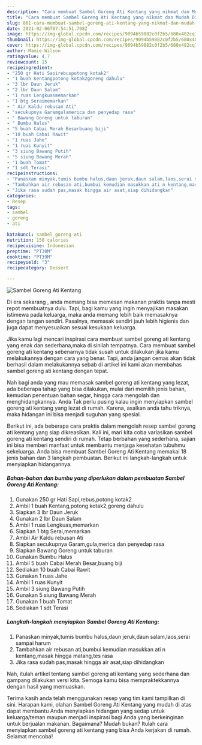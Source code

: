 ```yaml
---
description: "Cara membuat Sambel Goreng Ati Kentang yang nikmat dan Mudah Dibuat"
title: "Cara membuat Sambel Goreng Ati Kentang yang nikmat dan Mudah Dibuat"
slug: 861-cara-membuat-sambel-goreng-ati-kentang-yang-nikmat-dan-mudah-dibuat
date: 2021-02-06T07:54:51.798Z
image: https://img-global.cpcdn.com/recipes/9094b59882c0f2b5/680x482cq70/sambel-goreng-ati-kentang-foto-resep-utama.jpg
thumbnail: https://img-global.cpcdn.com/recipes/9094b59882c0f2b5/680x482cq70/sambel-goreng-ati-kentang-foto-resep-utama.jpg
cover: https://img-global.cpcdn.com/recipes/9094b59882c0f2b5/680x482cq70/sambel-goreng-ati-kentang-foto-resep-utama.jpg
author: Mamie Wilson
ratingvalue: 4.7
reviewcount: 15
recipeingredient:
- "250 gr Hati Sapirebuspotong kotak2"
- "1 buah Kentangpotong kotak2goreng dahulu"
- "3 lbr Daun Jeruk"
- "2 lbr Daun Salam"
- "1 ruas Lengkuasmemarkan"
- "1 btg Seraimemarkan"
- " Air Kaldu rebusan Ati"
- "secukupnya Garamgulamerica dan penyedap rasa"
- " Bawang Goreng untuk taburan"
- " Bumbu Halus"
- "5 buah Cabai Merah Besarbuang biji"
- "10 buah Cabai Rawit"
- "1 ruas Jahe"
- "1 ruas Kunyit"
- "3 siung Bawang Putih"
- "5 siung Bawang Merah"
- "1 buah Tomat"
- "1 sdt Terasi"
recipeinstructions:
- "Panaskan minyak,tumis bumbu halus,daun jeruk,daun salam,laos,serai sampai harum"
- "Tambahkan air rebusan ati,bumbui kemudian masukkan ati n kentang,masak hingga matang,tes rasa"
- "Jika rasa sudah pas,masak hingga air asat,siap dihidangkan"
categories:
- Resep
tags:
- sambel
- goreng
- ati

katakunci: sambel goreng ati 
nutrition: 150 calories
recipecuisine: Indonesian
preptime: "PT38M"
cooktime: "PT39M"
recipeyield: "3"
recipecategory: Dessert

---
```



![Sambel Goreng Ati Kentang](https://img-global.cpcdn.com/recipes/9094b59882c0f2b5/680x482cq70/sambel-goreng-ati-kentang-foto-resep-utama.jpg)

Di era  sekarang , anda memang bisa memesan makanan praktis tanpa mesti repot membuatnya dulu. Tapi, bagi kamu yang ingin menyajikan masakan istimewa pada keluarga, maka anda memang lebih baik memasaknya dengan tangan sendiri. Pasalnya, memasak sendiri jauh lebih higienis dan juga dapat menyesuaikan sesuai kesukaan keluarga.

Jika kamu lagi mencari inspirasi cara membuat sambel goreng ati kentang yang enak dan sederhana,maka di sinilah tempatnya. Cara membuat sambel goreng ati kentang  sebenarnya tidak susah untuk dilakukan jika kamu melakukannya dengan cara yang benar. Tapi, anda jangan cemas akan tidak berhasil dalam melakukannya 
sebab di artikel ini kami akan membahas sambel goreng ati kentang dengan tepat.  



Nah bagi anda yang mau memasak sambel goreng ati kentang yang lezat, ada beberapa tahap yang bisa dilakukan, mulai dari memilih jenis bahan, kemudian penentuan bahan segar, hingga cara mengolah dan menghidangkannya. Anda Tak perlu pusing kalau ingin menyiapkan sambel goreng ati kentang yang lezat di rumah. Karena, asalkan anda  tahu triknya, maka hidangan ini bisa menjadi suguhan yang spesial.

Berikut ini, ada beberapa cara praktis  dalam mengolah resep sambel goreng ati kentang yang siap dikreasikan. Kali ini, mari kita coba variasikan sambel goreng ati kentang sendiri di rumah. Tetap berbahan yang sederhana, sajian ini bisa memberi manfaat untuk membantu menjaga kesehatan tubuhmu sekeluarga. Anda bisa membuat Sambel Goreng Ati Kentang memakai 18 jenis bahan dan 3 langkah pembuatan. Berikut ini langkah-langkah untuk menyiapkan hidangannya.

<!--inarticleads1-->

##### Bahan-bahan dan bumbu yang diperlukan dalam pembuatan Sambel Goreng Ati Kentang:

1. Gunakan 250 gr Hati Sapi,rebus,potong kotak2
1. Ambil 1 buah Kentang,potong kotak2,goreng dahulu
1. Siapkan 3 lbr Daun Jeruk
1. Gunakan 2 lbr Daun Salam
1. Ambil 1 ruas Lengkuas,memarkan
1. Siapkan 1 btg Serai,memarkan
1. Ambil  Air Kaldu rebusan Ati
1. Siapkan secukupnya Garam,gula,merica dan penyedap rasa
1. Siapkan  Bawang Goreng untuk taburan
1. Gunakan  Bumbu Halus
1. Ambil 5 buah Cabai Merah Besar,buang biji
1. Sediakan 10 buah Cabai Rawit
1. Gunakan 1 ruas Jahe
1. Ambil 1 ruas Kunyit
1. Ambil 3 siung Bawang Putih
1. Gunakan 5 siung Bawang Merah
1. Gunakan 1 buah Tomat
1. Sediakan 1 sdt Terasi




<!--inarticleads2-->

##### Langkah-langkah menyiapkan Sambel Goreng Ati Kentang:

1. Panaskan minyak,tumis bumbu halus,daun jeruk,daun salam,laos,serai sampai harum
1. Tambahkan air rebusan ati,bumbui kemudian masukkan ati n kentang,masak hingga matang,tes rasa
1. Jika rasa sudah pas,masak hingga air asat,siap dihidangkan




Nah, itulah artikel tentang  sambel goreng ati kentang  yang sederhana dan gampang dilakukan versi kita. Semoga kamu bisa mempraktekkannya dengan hasil yang memuaskan. 

Terima kasih anda telah menggunakan resep yang tim kami tampilkan di sini. Harapan kami, olahan  Sambel Goreng Ati Kentang yang mudah di atas dapat membantu Anda menyiapkan hidangan yang sedap untuk keluarga/teman maupun menjadi inspirasi bagi Anda yang berkeinginan untuk berjualan makanan. Bagaimana? Mudah bukan? Itulah cara menyiapkan sambel goreng ati kentang yang bisa Anda kerjakan di rumah. Selamat mencoba!

